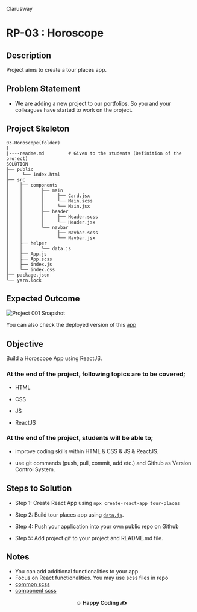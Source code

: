 <p>Clarusway<img align="right"
  src="https://secure.meetupstatic.com/photos/event/3/1/b/9/600_488352729.jpeg"  width="15px"></p>

# RP-03 : Horoscope

## Description

Project aims to create a tour places app.

## Problem Statement

- We are adding a new project to our portfolios. So you and your colleagues have started to work on the project.

## Project Skeleton

```
03-Horoscope(folder)
|
|----readme.md         # Given to the students (Definition of the project)
SOLUTION
├── public
│     └── index.html
├── src
│    ├── components
│    │       ├── main
│    │       │     ├── Card.jsx
│    │       │     └── Main.scss
│    │       │     └── Main.jsx
│    │       ├── header
│    │       │     ├── Header.scss
│    │       │     └── Header.jsx
│    │       └── navbar
│    │             ├── Navbar.scss
│    │             └── Navbar.jsx
│    ├── helper
│    │       └── data.js
│    ├── App.js
│    ├── App.scss
│    ├── index.js
│    └── index.css
├── package.json
└── yarn.lock
```

## Expected Outcome

![Project 001 Snapshot](sample.gif)

You can also check the deployed version of this [app](https://harveycla.github.io/horoscope/)

## Objective

Build a Horoscope App using ReactJS.

### At the end of the project, following topics are to be covered;

- HTML

- CSS

- JS

- ReactJS

### At the end of the project, students will be able to;

- improve coding skills within HTML & CSS & JS & ReactJS.

- use git commands (push, pull, commit, add etc.) and Github as Version Control System.

## Steps to Solution

- Step 1: Create React App using `npx create-react-app tour-places`

- Step 2: Build tour places app using [`data.js`](./helper/data.js).

- Step 4: Push your application into your own public repo on Github

- Step 5: Add project gif to your project and README.md file.

## Notes

- You can add additional functionalities to your app.
- Focus on React functionalities. You may use scss files in repo
- [common scss](./scss)
- [component scss](./components)

**<p align="center">&#9786; Happy Coding &#9997;</p>**
